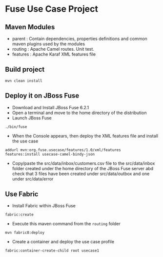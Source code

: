 # Fuse Use Case Project

## Maven Modules

* parent : Contain dependencies, properties definitions and common maven plugins used by the modules
* routing : Apache Camel routes. Unit test.
* features : Apache Karaf XML features file

## Build project

```
mvn clean install
```

## Deploy it on JBoss Fuse

- Download and Install JBoss Fuse 6.2.1
- Open a terminal and move to the home directory of the distribution
- Launch JBoss Fuse 

```
./bin/fuse
```

- When the Console appears, then deploy the XML features file and install the use case

```
addurl mvn:org.fuse.usecase/features/1.0/xml/features
features:install usecase-camel-bindy-json
```

- Copy/paste the src/data/inbox/customers.csv file to the src/data/inbox folder created under the home directory of the JBoss Fuse server
  abd check that 3 files have been created under src/data/outbox and one under src/data/error
  
## Use Fabric
  
- Install Fabric within JBoss Fuse
 
```
fabric:create
```

- Execute this maven command from the `routing` folder 

```
mvn fabric8:deploy
```

- Create a container and deploy the use case profile

```
fabric:container-create-child root usecase1

```